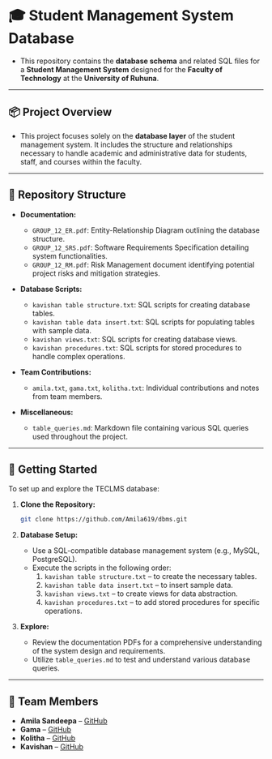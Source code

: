 # 🎓 Student Management System Database

- This repository contains the **database schema** and related SQL files for a **Student Management System** designed for the **Faculty of Technology** at the **University of Ruhuna**.

---


## 📦 Project Overview

- This project focuses solely on the **database layer** of the student management system. It includes the structure and relationships necessary to handle academic and administrative data for students, staff, and courses within the faculty.

---


## 📁 Repository Structure

- **Documentation:**
  - `GROUP_12_ER.pdf`: Entity-Relationship Diagram outlining the database structure.
  - `GROUP_12_SRS.pdf`: Software Requirements Specification detailing system functionalities.
  - `GROUP_12_RM.pdf`: Risk Management document identifying potential project risks and mitigation strategies.

- **Database Scripts:**
  - `kavishan table structure.txt`: SQL scripts for creating database tables.
  - `kavishan table data insert.txt`: SQL scripts for populating tables with sample data.
  - `kavishan views.txt`: SQL scripts for creating database views.
  - `kavishan procedures.txt`: SQL scripts for stored procedures to handle complex operations.

- **Team Contributions:**
  - `amila.txt`, `gama.txt`, `kolitha.txt`: Individual contributions and notes from team members.

- **Miscellaneous:**
  - `table_queries.md`: Markdown file containing various SQL queries used throughout the project.

---

## 🚀 Getting Started

To set up and explore the TECLMS database:

1. **Clone the Repository:**

   ```bash
   git clone https://github.com/Amila619/dbms.git
   ```

2. **Database Setup:**

   - Use a SQL-compatible database management system (e.g., MySQL, PostgreSQL).
   - Execute the scripts in the following order:
     1. `kavishan table structure.txt` – to create the necessary tables.
     2. `kavishan table data insert.txt` – to insert sample data.
     3. `kavishan views.txt` – to create views for data abstraction.
     4. `kavishan procedures.txt` – to add stored procedures for specific operations.

3. **Explore:**

   - Review the documentation PDFs for a comprehensive understanding of the system design and requirements.
   - Utilize `table_queries.md` to test and understand various database queries.

---

## 👥 Team Members

- **Amila Sandeepa** – [GitHub](https://github.com/Amila619)
- **Gama** – [GitHub](https://github.com/shanuka02)
- **Kolitha** – [GitHub](https://github.com/Gayanath22)
- **Kavishan** – [GitHub](https://github.com/KavishanMTR)

